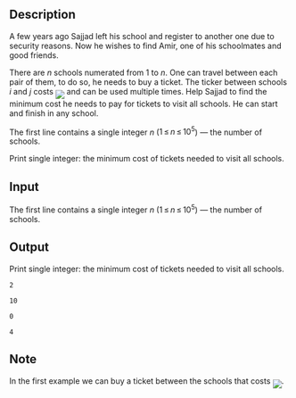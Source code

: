 ## Description

<div><p>A few years ago Sajjad left his school and register to another one due to security reasons. Now he wishes to find Amir, one of his schoolmates and good friends.</p><p>There are <span class="tex-span"><i>n</i></span> schools numerated from <span class="tex-span">1</span> to <span class="tex-span"><i>n</i></span>. One can travel between each pair of them, to do so, he needs to buy a ticket. The ticker between schools <span class="tex-span"><i>i</i></span> and <span class="tex-span"><i>j</i></span> costs <img align="middle" class="tex-formula" src="file://WIlOae5E.png" style="max-width: 100.0%;max-height: 100.0%;"> and can be used multiple times. Help Sajjad to find the minimum cost he needs to pay for tickets to visit all schools. He can start and finish in any school.</p></div><div class="input-specification"><p>The first line contains a single integer <span class="tex-span"><i>n</i></span> (<span class="tex-span">1 ≤ <i>n</i> ≤ 10<sup class="upper-index">5</sup></span>)&nbsp;— the number of schools.</p></div><div class="output-specification"><p>Print single integer: the minimum cost of tickets needed to visit all schools.</p></div>

## Input

<p>The first line contains a single integer <span class="tex-span"><i>n</i></span> (<span class="tex-span">1 ≤ <i>n</i> ≤ 10<sup class="upper-index">5</sup></span>)&nbsp;— the number of schools.</p>

## Output

<p>Print single integer: the minimum cost of tickets needed to visit all schools.</p>





```input1
2

```




```input2
10

```




```output1
0

```




```output2
4

```



## Note

<p>In the first example we can buy a ticket between the schools that costs <img align="middle" class="tex-formula" src="file://VqteRRQS.png" style="max-width: 100.0%;max-height: 100.0%;">.</p>
